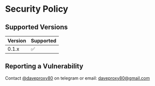 # Security Policy

## Supported Versions

| Version | Supported          |
| ------- | ------------------ |
| 0.1.x   | :white_check_mark: |

## Reporting a Vulnerability

Contact [@daveproxy80](https://t.me/daveproxy80) on telegram or email: daveproxy80@gmail.com
